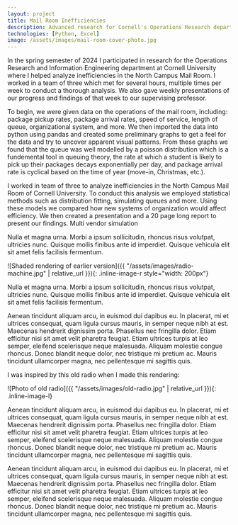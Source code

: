 ```yaml
---
layout: project
title: Mail Room Inefficiencies
description: Advanced research for Cornell's Operations Research department
technologies: [Python, Excel]
image: /assets/images/mail-room-cover-photo.jpg
---
```


In the spring semester of 2024 I participated in research for the Operations Research and Information Engineering department at Cornell University where I helped analyze inefficiencies in the North Campus Mail Room. I worked in a team of three which met for several hours, multiple times per week to conduct a thorough analysis. We also gave weekly presentations of our progress and findings of that week to our supervising professor.

To begin, we were given data on the operations of the mail room, including: package pickup rates, package arrival rates, speed of service, length of queue, organizational system, and more. We then imported the data into python using pandas and created some preliminary graphs to get a feel for the data and try to uncover apparent visual patterns. From these graphs we found that the queue was well modelled by a poisson distribution which is a fundemental tool in queuing theory, the rate at which a student is likely to pick up their packages decays exponentially per day, and package arrival rate is cyclical based on the time of year (move-in, Christmas, etc.).

I worked in team of three to analyze inefficiencies in the North Campus Mail Room of Cornell University. To conduct this analysis we employed statistical methods such as distribution fitting, simulating queues and more. Using these models we compared how new systems of organization would affect efficiency. We then created a presentation and a 20 page long report to present our findings. Multi vendor simulation

Nulla et magna urna. Morbi a ipsum sollicitudin, rhoncus risus volutpat, ultricies nunc. Quisque mollis finibus ante id imperdiet. Quisque vehicula elit sit amet felis facilisis fermentum.

![Shaded rendering of earlier version]({{ "/assets/images/radio-machine.jpg" | relative_url }}){: .inline-image-r style="width: 200px"}

Nulla et magna urna. Morbi a ipsum sollicitudin, rhoncus risus volutpat, ultricies nunc. Quisque mollis finibus ante id imperdiet. Quisque vehicula elit sit amet felis facilisis fermentum.

Aenean tincidunt aliquam arcu, in euismod dui dapibus eu. In placerat, mi et ultrices consequat, quam ligula cursus mauris, in semper neque nibh at est. Maecenas hendrerit dignissim porta. Phasellus nec fringilla dolor. Etiam efficitur nisi sit amet velit pharetra feugiat. Etiam ultrices turpis at leo semper, eleifend scelerisque neque malesuada. Aliquam molestie congue rhoncus. Donec blandit neque dolor, nec tristique mi pretium ac. Mauris tincidunt ullamcorper magna, nec pellentesque mi sagittis quis.

I was inspired by this old radio when I made this rendering:

![Photo of old radio]({{ "/assets/images/old-radio.jpg" | relative_url }}){: .inline-image-l}

Aenean tincidunt aliquam arcu, in euismod dui dapibus eu. In placerat, mi et ultrices consequat, quam ligula cursus mauris, in semper neque nibh at est. Maecenas hendrerit dignissim porta. Phasellus nec fringilla dolor. Etiam efficitur nisi sit amet velit pharetra feugiat. Etiam ultrices turpis at leo semper, eleifend scelerisque neque malesuada. Aliquam molestie congue rhoncus. Donec blandit neque dolor, nec tristique mi pretium ac. Mauris tincidunt ullamcorper magna, nec pellentesque mi sagittis quis.

Aenean tincidunt aliquam arcu, in euismod dui dapibus eu. In placerat, mi et ultrices consequat, quam ligula cursus mauris, in semper neque nibh at est. Maecenas hendrerit dignissim porta. Phasellus nec fringilla dolor. Etiam efficitur nisi sit amet velit pharetra feugiat. Etiam ultrices turpis at leo semper, eleifend scelerisque neque malesuada. Aliquam molestie congue rhoncus. Donec blandit neque dolor, nec tristique mi pretium ac. Mauris tincidunt ullamcorper magna, nec pellentesque mi sagittis quis.
